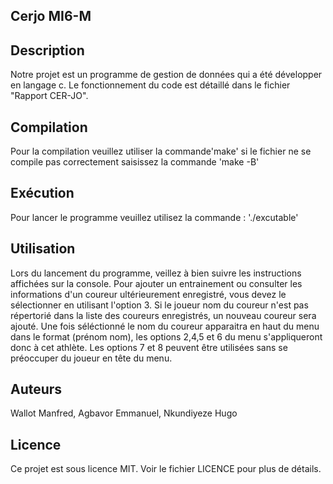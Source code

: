 ## Cerjo MI6-M
## Description
Notre projet est un programme de gestion de données qui a été développer en langage c. Le fonctionnement du code est détaillé dans le fichier "Rapport CER-JO".

## Compilation
Pour la compilation veuillez utiliser la commande'make' si le fichier ne se compile pas correctement saisissez la commande 'make -B'
## Exécution
Pour lancer le programme veuillez utilisez la commande :
'./excutable'
## Utilisation
Lors du lancement du programme, veillez à bien suivre les instructions affichées sur la console. 
Pour ajouter un entrainement ou consulter les informations d'un coureur ultérieurement enregistré, vous devez le sélectionner en utilisant l'option 3. Si le joueur nom du coureur n'est pas répertorié dans la liste des coureurs enregistrés, un nouveau coureur sera ajouté. Une fois séléctionné le nom du coureur apparaitra en haut du menu dans le format (prénom nom), les options 2,4,5 et 6 du menu s'appliqueront donc à cet athlète. Les options 7 et 8 peuvent être utilisées sans se préoccuper du joueur en tête du menu.
## Auteurs
Wallot Manfred,
Agbavor Emmanuel,
Nkundiyeze Hugo

## Licence
Ce projet est sous licence MIT. Voir le fichier LICENCE pour plus de détails.
